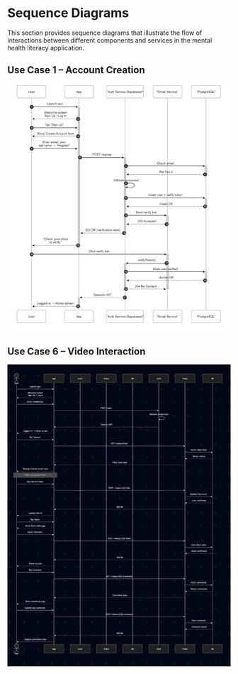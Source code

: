 # Sequence Diagrams

This section provides sequence diagrams that illustrate the flow of interactions between different components and services in the mental health literacy application.

## Use Case 1 – Account Creation
![alt text](account-creation-sequence.png)











## Use Case 6 – Video Interaction
![alt text](video-interaction.png)